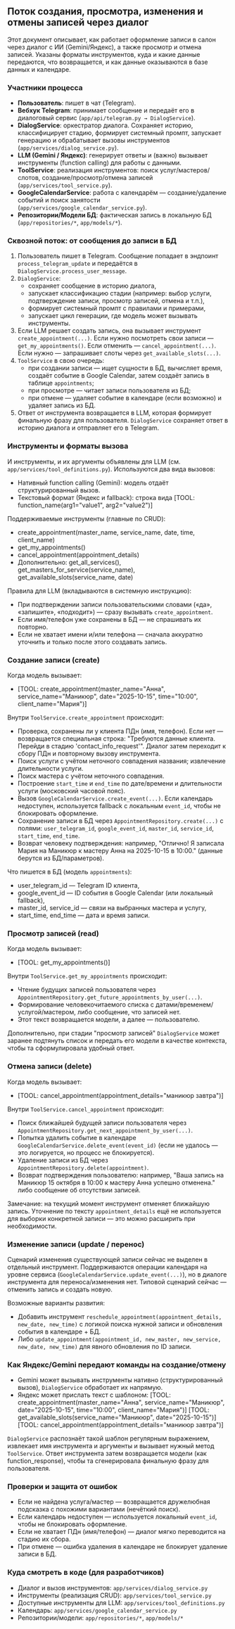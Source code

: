 ## Поток создания, просмотра, изменения и отмены записей через диалог

Этот документ описывает, как работает оформление записи в салон через диалог с ИИ (Gemini/Яндекс), а также просмотр и отмена записей. Указаны форматы инструментов, куда и какие данные передаются, что возвращается, и как данные оказываются в базе данных и календаре.

### Участники процесса
- **Пользователь**: пишет в чат (Telegram).
- **Вебхук Telegram**: принимает сообщение и передаёт его в диалоговый сервис (`app/api/telegram.py → DialogService`).
- **DialogService**: оркестратор диалога. Сохраняет историю, классифицирует стадию, формирует системный промпт, запускает генерацию и обрабатывает вызовы инструментов (`app/services/dialog_service.py`).
- **LLM (Gemini / Яндекс)**: генерирует ответы и (важно) вызывает инструменты (function calling) для работы с данными.
- **ToolService**: реализация инструментов: поиск услуг/мастеров/слотов, создание/просмотр/отмена записей (`app/services/tool_service.py`).
- **GoogleCalendarService**: работа с календарём — создание/удаление событий и поиск занятости (`app/services/google_calendar_service.py`).
- **Репозитории/Модели БД**: фактическая запись в локальную БД (`app/repositories/*`, `app/models/*`).

### Сквозной поток: от сообщения до записи в БД
1) Пользователь пишет в Telegram. Сообщение попадает в эндпоинт `process_telegram_update` и передаётся в `DialogService.process_user_message`.
2) `DialogService`:
   - сохраняет сообщение в историю диалога,
   - запускает классификацию стадии (например: выбор услуги, подтверждение записи, просмотр записей, отмена и т.п.),
   - формирует системный промпт с правилами и примерами,
   - запускает цикл генерации, где модель может вызывать инструменты.
3) Если LLM решает создать запись, она вызывает инструмент `create_appointment(...)`. Если нужно посмотреть свои записи — `get_my_appointments()`. Если отменить — `cancel_appointment(...)`. Если нужно — запрашивает слоты через `get_available_slots(...)`.
4) `ToolService` в свою очередь:
   - при создании записи — ищет сущности в БД, вычисляет время, создаёт событие в Google Calendar, затем создаёт запись в таблице `appointments`;
   - при просмотре — читает записи пользователя из БД;
   - при отмене — удаляет событие в календаре (если возможно) и удаляет запись из БД.
5) Ответ от инструмента возвращается в LLM, которая формирует финальную фразу для пользователя. `DialogService` сохраняет ответ в историю диалога и отправляет его в Telegram.

### Инструменты и форматы вызова
И инструменты, и их аргументы объявлены для LLM (см. `app/services/tool_definitions.py`). Используются два вида вызовов:
- Нативный function calling (Gemini): модель отдаёт структурированный вызов.
- Текстовый формат (Яндекс и fallback): строка вида
  [TOOL: function_name(arg1="value1", arg2="value2")]

Поддерживаемые инструменты (главные по CRUD):
- create_appointment(master_name, service_name, date, time, client_name)
- get_my_appointments()
- cancel_appointment(appointment_details)
- Дополнительно: get_all_services(), get_masters_for_service(service_name), get_available_slots(service_name, date)

Правила для LLM (вкладываются в системную инструкцию):
- При подтверждении записи пользовательскими словами («да», «запишите», «подходит») — сразу вызывать `create_appointment`.
- Если имя/телефон уже сохранены в БД — не спрашивать их повторно.
- Если не хватает имени и/или телефона — сначала аккуратно уточнить и только после этого создавать запись.

### Создание записи (create)
Когда модель вызывает:
- [TOOL: create_appointment(master_name="Анна", service_name="Маникюр", date="2025-10-15", time="10:00", client_name="Мария")]

Внутри `ToolService.create_appointment` происходит:
- Проверка, сохранены ли у клиента ПДн (имя, телефон). Если нет — возвращается специальная строка: "Требуются данные клиента. Перейди в стадию 'contact_info_request'". Диалог затем переходит к сбору ПДн и повторному вызову инструмента.
- Поиск услуги с учётом неточного совпадения названия; извлечение длительности услуги.
- Поиск мастера с учётом неточного совпадения.
- Построение `start_time` и `end_time` по дате/времени и длительности услуги (московский часовой пояс).
- Вызов `GoogleCalendarService.create_event(...)`. Если календарь недоступен, используется fallback с локальным `event_id`, чтобы не блокировать оформление.
- Сохранение записи в БД через `AppointmentRepository.create(...)` с полями: `user_telegram_id`, `google_event_id`, `master_id`, `service_id`, `start_time`, `end_time`.
- Возврат человеку подтверждения: например, "Отлично! Я записала Мария на Маникюр к мастеру Анна на 2025-10-15 в 10:00." (данные берутся из БД/параметров).

Что пишется в БД (модель `appointments`):
- user_telegram_id — Telegram ID клиента,
- google_event_id — ID события в Google Calendar (или локальный fallback),
- master_id, service_id — связи на выбранных мастера и услугу,
- start_time, end_time — дата и время записи.

### Просмотр записей (read)
Когда модель вызывает:
- [TOOL: get_my_appointments()]

Внутри `ToolService.get_my_appointments` происходит:
- Чтение будущих записей пользователя через `AppointmentRepository.get_future_appointments_by_user(...)`.
- Формирование человекочитаемого списка с датами/временем/услугой/мастером, либо сообщение, что записей нет.
- Этот текст возвращается модели, а далее — пользователю.

Дополнительно, при стадии "просмотр записей" `DialogService` может заранее подтянуть список и передать его модели в качестве контекста, чтобы та сформулировала удобный ответ.

### Отмена записи (delete)
Когда модель вызывает:
- [TOOL: cancel_appointment(appointment_details="маникюр завтра")]

Внутри `ToolService.cancel_appointment` происходит:
- Поиск ближайшей будущей записи пользователя через `AppointmentRepository.get_next_appointment_by_user(...)`.
- Попытка удалить событие в календаре `GoogleCalendarService.delete_event(event_id)` (если не удалось — это логируется, но процесс не блокируется).
- Удаление записи из БД через `AppointmentRepository.delete(appointment)`.
- Возврат подтверждения пользователю: например, "Ваша запись на Маникюр 15 октября в 10:00 к мастеру Анна успешно отменена." либо сообщение об отсутствии записей.

Замечание: на текущий момент инструмент отменяет ближайшую запись. Уточнение по тексту `appointment_details` ещё не используется для выборки конкретной записи — это можно расширить при необходимости.

### Изменение записи (update / перенос)
Сценарий изменения существующей записи сейчас не выделен в отдельный инструмент. Поддерживаются операции календаря на уровне сервиса (`GoogleCalendarService.update_event(...)`), но в диалоге инструмента для переноса/изменения нет. Типовой сценарий сейчас — отменить запись и создать новую.

Возможные варианты развития:
- Добавить инструмент `reschedule_appointment(appointment_details, new_date, new_time)` с логикой поиска нужной записи и обновления события в календаре + БД.
- Либо `update_appointment(appointment_id, new_master, new_service, new_date, new_time)` для явного обновления по ID записи.

### Как Яндекс/Gemini передают команды на создание/отмену
- Gemini может вызывать инструменты нативно (структурированный вызов), `DialogService` обработает их напрямую.
- Яндекс может прислать текст с шаблоном:
  [TOOL: create_appointment(master_name="Анна", service_name="Маникюр", date="2025-10-15", time="10:00", client_name="Мария")]
  [TOOL: get_available_slots(service_name="Маникюр", date="2025-10-15")]
  [TOOL: cancel_appointment(appointment_details="маникюр завтра")]

`DialogService` распознаёт такой шаблон регулярным выражением, извлекает имя инструмента и аргументы и вызывает нужный метод `ToolService`. Ответ инструмента затем возвращается модели (как function_response), чтобы та сгенерировала финальную фразу для пользователя.

### Проверки и защита от ошибок
- Если не найдена услуга/мастер — возвращается дружелюбная подсказка с похожими вариантами (нечёткий поиск).
- Если календарь недоступен — используется локальный `event_id`, чтобы не блокировать оформление.
- Если не хватает ПДн (имя/телефон) — диалог мягко переводится на стадию их сбора.
- При отмене — ошибка удаления в календаре не блокирует удаление записи в БД.

### Куда смотреть в коде (для разработчиков)
- Диалог и вызов инструментов: `app/services/dialog_service.py`
- Инструменты (реализация CRUD): `app/services/tool_service.py`
- Доступные инструменты для LLM: `app/services/tool_definitions.py`
- Календарь: `app/services/google_calendar_service.py`
- Репозитории/модели: `app/repositories/*`, `app/models/*`


